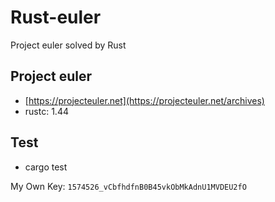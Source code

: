 # Rust-euler
Project euler solved by Rust

## Project euler
- [https://projecteuler.net](https://projecteuler.net/archives)
- rustc: 1.44

## Test
- cargo test

My Own Key:
`1574526_vCbfhdfnB0B45vkObMkAdnU1MVDEU2fO`
